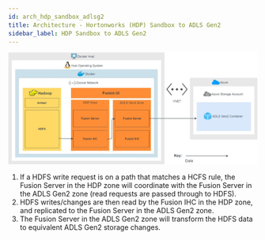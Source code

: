```yaml
---
id: arch_hdp_sandbox_adlsg2
title: Architecture - Hortonworks (HDP) Sandbox to ADLS Gen2
sidebar_label: HDP Sandbox to ADLS Gen2
---
```


![Architecture: HDP Sandbox to ADLS Gen2](../../assets/arch_hdp_sandbox_adlsg2.jpg)

1. If a HDFS write request is on a path that matches a HCFS rule, the Fusion Server in the HDP zone will coordinate with the Fusion Server in the ADLS Gen2 zone (read requests are passed through to HDFS).
1. HDFS writes/changes are then read by the Fusion IHC in the HDP zone, and replicated to the Fusion Server in the ADLS Gen2 zone.
1. The Fusion Server in the ADLS Gen2 zone will transform the HDFS data to equivalent ADLS Gen2 storage changes.
